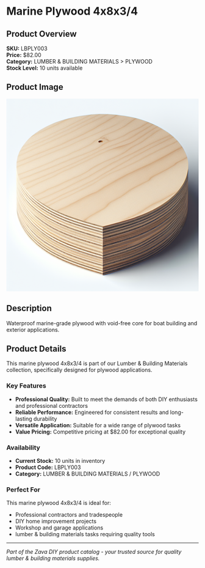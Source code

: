 # Marine Plywood 4x8x3/4

## Product Overview

**SKU:** LBPLY003  
**Price:** $82.00  
**Category:** LUMBER & BUILDING MATERIALS > PLYWOOD  
**Stock Level:** 10 units available  

## Product Image

![Marine Plywood 4x8x3/4](https://raw.githubusercontent.com/microsoft/ai-tour-26-zava-diy-dataset-plus-mcp/refs/heads/main/images/lumber_%26_building_materials_plywood_marine_plywood_4x8x34_20250620_202249.png)

## Description

Waterproof marine-grade plywood with void-free core for boat building and exterior applications.

## Product Details

This marine plywood 4x8x3/4 is part of our Lumber & Building Materials collection, specifically designed for plywood applications. 

### Key Features

- **Professional Quality:** Built to meet the demands of both DIY enthusiasts and professional contractors
- **Reliable Performance:** Engineered for consistent results and long-lasting durability
- **Versatile Application:** Suitable for a wide range of plywood tasks
- **Value Pricing:** Competitive pricing at $82.00 for exceptional quality

### Availability

- **Current Stock:** 10 units in inventory
- **Product Code:** LBPLY003
- **Category:** LUMBER & BUILDING MATERIALS / PLYWOOD

### Perfect For

This marine plywood 4x8x3/4 is ideal for:
- Professional contractors and tradespeople
- DIY home improvement projects  
- Workshop and garage applications
- lumber & building materials tasks requiring quality tools

---

*Part of the Zava DIY product catalog - your trusted source for quality lumber & building materials supplies.*
